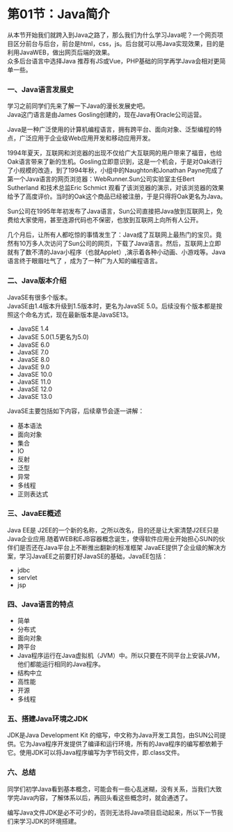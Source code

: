 # 第01节：Java简介

从本节开始我们就跨入到Java之路了，那么我们为什么学习Java呢？一个网页项目区分前台与后台，前台是html，css，js。后台就可以用Java实现效果，目的是利用JavaWEB，做出网页后端的效果。  
众多后台语言中选择Java
推荐有JS或Vue，PHP基础的同学再学Java会相对更简单一些。

### 一、Java语言发展史

学习之前同学们先来了解一下Java的漫长发展史吧。  
Java这门语言是由James Gosling创建的，现在Java有Oracle公司运营。  

Java是一种广泛使用的计算机编程语言，拥有跨平台、面向对象、泛型编程的特点，广泛应用于企业级Web应用开发和移动应用开发。  

1994年夏天，互联网和浏览器的出现不仅给广大互联网的用户带来了福音，也给Oak语言带来了新的生机。Gosling立即意识到，这是一个机会，于是对Oak进行了小规模的改造，到了1994年秋，小组中的Naughton和Jonathan Payne完成了第一个Java语言的网页浏览器：WebRunner.Sun公司实验室主任Bert Sutherland 和技术总监Eric Schmict 观看了该浏览器的演示，对该浏览器的效果给予了高度评价。当时的Oak这个商品已经被注册，于是只得将Oak更名为Java。  

Sun公司在1995年年初发布了Java语言，Sun公司直接把Java放到互联网上，免费给大家使用，甚至连源代码也不保密，也放到互联网上向所有人公开。  

几个月后，让所有人都吃惊的事情发生了：Java成了互联网上最热门的宝贝。竟然有10万多人次访问了Sun公司的网页，下载了Java语言。然后，互联网上立即就有了数不清的Java小程序（也就Applet）,演示着各种小动画、小游戏等。Java 语言终于眼眉吐气了 ，成为了一种广为人知的编程语言。

### 二、Java版本介绍

JavaSE有很多个版本。  
JavaSE由1.4版本升级到1.5版本时，更名为JavaSE 5.0。后续没有个版本都是按照这个命名方式，现在最新版本是JavaSE13。

* JavaSE 1.4
* JavaSE 5.0(1.5更名为5.0)
* JavaSE 6.0
* JavaSE 7.0
* JavaSE 8.0
* JavaSE 9.0
* JavaSE 10.0
* JavaSE 11.0
* JavaSE 12.0
* JavaSE 13.0

JavaSE主要包括如下内容，后续章节会逐一讲解：

* 基本语法
* 面向对象
* 集合
* IO
* 反射
* 泛型
* 异常
* 多线程
* 正则表达式

### 三、JavaEE概述

Java EE是 J2EE的一个新的名称，之所以改名，目的还是让大家清楚J2EE只是Java企业应用.随着WEB和EJB容器概念诞生，使得软件应用业开始担心SUN的伙伴们是否还在Java平台上不断推出翻新的标准框架
JavaEE提供了企业级的解决方案，学习JavaEE之前要打好JavaSE的基础，JavaEE包括：

* jdbc
* servlet
* jsp

### 四、Java语言的特点

* 简单 
* 分布式 
* 面向对象
* 跨平台
* Java程序运行在Java虚拟机（JVM）中。所以只要在不同平台上安装JVM，他们都能运行相同的Java程序。
* 结构中立 
* 高性能 
* 开源
* 多线程

### 五、搭建Java环境之JDK

JDK是Java Development Kit 的缩写，中文称为Java开发工具包，由SUN公司提供。它为Java程序开发提供了编译和运行环境，所有的Java程序的编写都依赖于它。使用JDK可以将Java程序编写为字节码文件，即.class文件。

### 六、总结

同学们初学Java看到基本概念，可能会有一些心乱迷糊，没有关系，当我们大致学完Java内容，了解体系以后，再回头看这些概念时，就会通透了。  

编写Java文件JDK是必不可少的，否则无法将Java项目启动起来，所以下一节我们来学习JDK的环境搭建。
